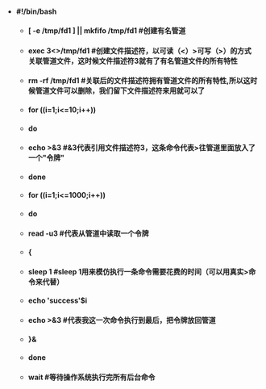 - #### #!/bin/bash
    - #### [ -e /tmp/fd1 ] || mkfifo /tmp/fd1 #创建有名管道
    - #### exec 3<>/tmp/fd1                   #创建文件描述符，以可读（<）>可写（>）的方式关联管道文件，这时候文件描述符3就有了有名管道文件的所有特性
    - #### rm -rf /tmp/fd1                    #关联后的文件描述符拥有管道文件的所有特性,所以这时候管道文件可以删除，我们留下文件描述符来用就可以了
    - #### for ((i=1;i<=10;i++))
    - #### do
    - #### echo >&3                   #&3代表引用文件描述符3，这条命令代表>往管道里面放入了一个"令牌"
    - #### done
    - #### for ((i=1;i<=1000;i++))
    - #### do
    - ####  read -u3                           #代表从管道中读取一个令牌
    - #### {
    - #### sleep 1  #sleep 1用来模仿执行一条命令需要花费的时间（可以用真实>命令来代替）
    - #### echo 'success'$i
    - #### echo >&3                   #代表我这一次命令执行到最后，把令牌放回管道
    - #### }&
    - #### done
    - #### wait                     #等待操作系统执行完所有后台命令

